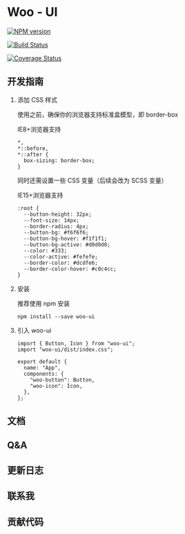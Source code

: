 # Woo - UI

[![NPM version](https://img.shields.io/npm/v/woo.svg)](https://www.npmjs.com/package/woo-ui)

[![Build Status](https://travis-ci.org/Lil-C0der/Woo-UI.svg?branch=master)](https://travis-ci.org/Lil-C0der/Woo)

[![Coverage Status](https://coveralls.io/repos/github/Lil-C0der/Woo-UI/badge.svg?branch=master)](https://coveralls.io/github/Lil-C0der/Woo-UI?branch=master)

## 开发指南

1. 添加 CSS 样式

   使用之前，确保你的浏览器支持标准盒模型，即 border-box

   IE8+浏览器支持

   ```
   *,
   *::before,
   *::after {
     box-sizing: border-box;
   }
   ```

   同时还需设置一些 CSS 变量（后续会改为 SCSS 变量）

   IE15+浏览器支持

   ```
   :root {
     --button-height: 32px;
     --font-size: 14px;
     --border-radius: 4px;
     --button-bg: #f6f6f6;
     --button-bg-hover: #f1f1f1;
     --button-bg-active: #d0d0d0;
     --color: #333;
     --color-active: #fefefe;
     --border-color: #dcdfe6;
     --border-color-hover: #c0c4cc;
   }
   ```

2. 安装

   推荐使用 npm 安装

   ```
   npm install --save woo-ui
   ```

3. 引入 woo-ui

   ```
   import { Button, Icon } from "woo-ui";
   import "woo-ui/dist/index.css";

   export default {
     name: "App",
     components: {
       "woo-button": Button,
       "woo-icon": Icon,
     },
   };
   ```

## 文档

## Q&A

## 更新日志

## 联系我

## 贡献代码
